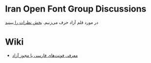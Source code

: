 
# Iran Open Font Group Discussions
در مورد قلم آزاد حرف می‌زنیم.
[بخش نظرات را ببینید](https://github.com/IranOpenFontGroup/Discussions/issues)


# Wiki
- [معرفی فونت‌های فارسی با مجوز آزاد](https://github.com/IranOpenFontGroup/Discussions/wiki/%D9%85%D8%B9%D8%B1%D9%81%DB%8C-%D9%81%D9%88%D9%86%D8%AA%E2%80%8C%D9%87%D8%A7%DB%8C-%D9%81%D8%A7%D8%B1%D8%B3%DB%8C-%D8%A8%D8%A7-%D9%85%D8%AC%D9%88%D8%B2-%D8%A2%D8%B2%D8%A7%D8%AF)
